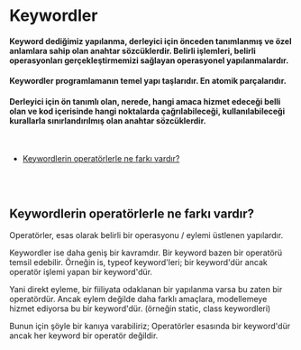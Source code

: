 # Keywordler
#### Keyword dediğimiz yapılanma, derleyici için önceden tanımlanmış ve özel anlamlara sahip olan anahtar sözcüklerdir. Belirli işlemleri, belirli operasyonları gerçekleştirmemizi sağlayan  operasyonel yapılanmalardır.
#### Keywordler programlamanın temel yapı taşlarıdır. En atomik parçalarıdır.
#### Derleyici için ön tanımlı olan, nerede, hangi amaca hizmet edeceği belli olan ve kod içerisinde hangi noktalarda çağrılabileceği, kullanılabileceği kurallarla sınırlandırılmış olan anahtar sözcüklerdir.   
<br>

* <a href="#keywordvsoperator">Keywordlerin operatörlerle ne farkı vardır?</a>


<br><br>
<h2 id="keywordvsoperator">Keywordlerin operatörlerle ne farkı vardır?</h2>
<p>Operatörler, esas olarak belirli bir operasyonu / eylemi üstlenen yapılardır.</p>
<p>
Keywordler ise daha geniş bir kavramdır. Bir keyword bazen bir operatörü temsil edebilir. 
Örneğin is, typeof keyword'leri; bir keyword'dür ancak operatör işlemi yapan bir keyword'dür. 
<p>
<p>
Yani direkt eyleme, bir fiiliyata odaklanan bir yapılanma varsa bu zaten bir operatördür. Ancak eylem değilde daha 
farklı amaçlara, modellemeye hizmet ediyorsa bu bir keyword'dür. (örneğin static, class keywordleri)
</p>
<p>Bunun için şöyle bir kanıya varabiliriz; Operatörler esasında bir keyword'dür ancak her keyword bir operatör değildir.</p>













